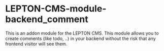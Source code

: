 # LEPTON-CMS-module-backend_comment
This is an addon module for the LEPTON CMS. This module allows you to create comments (like todo, ..) in your backend without the risk that any frontend visitor will see them.
